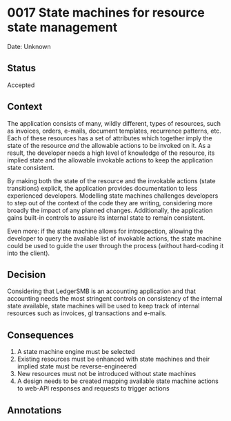 # 0017 State machines for resource state management

Date: Unknown

## Status

Accepted

## Context

The application consists of many, wildly different, types of resources, such
as invoices, orders, e-mails, document templates, recurrence patterns, etc.
Each of these resources has a set of attributes which together imply the state
of the resource *and* the allowable actions to be invoked on it.  As a result,
the developer needs a high level of knowledge of the resource, its implied state
and the allowable invokable actions to keep the application state consistent.

By making both the state of the resource and the invokable actions (state
transitions) explicit, the application provides documentation to less
experienced developers.  Modelling state machines challenges developers to
step out of the context of the code they are writing, considering more broadly
the impact of any planned changes.  Additionally, the application gains built-in
controls to assure its internal state to remain consistent.

Even more: if the state machine allows for introspection, allowing the
developer to query the available list of invokable actions, the state machine
could be used to guide the user through the process (without hard-coding it into
the client).


## Decision

Considering that LedgerSMB is an accounting application and that accounting needs
the most stringent controls on consistency of the internal state available, state
machines will be used to keep track of internal resources such as invoices,
gl transactions and e-mails.

## Consequences

1. A state machine engine must be selected
2. Existing resources must be enhanced with state machines
   and their implied state must be reverse-engineered
3. New resources must not be introduced without state machines
4. A design needs to be created mapping available state machine
   actions to web-API responses and requests to trigger actions

## Annotations
